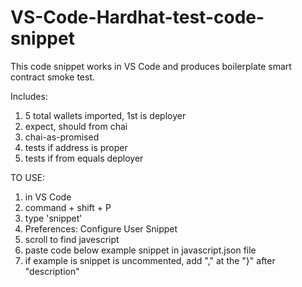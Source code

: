 # VS-Code-Hardhat-test-code-snippet

This code snippet works in VS Code and produces boilerplate smart contract smoke test.

Includes:
1. 5 total wallets imported, 1st is deployer
2. expect, should from chai
3. chai-as-promised
4. tests if address is proper
5. tests if from equals deployer


TO USE:
1. in VS Code
2. command + shift + P
3. type 'snippet'
4. Preferences: Configure User Snippet
5. scroll to find javescript
6. paste code below example snippet in javascript.json file
7. if example is snippet is uncommented, add "," at the "}" after "description"
